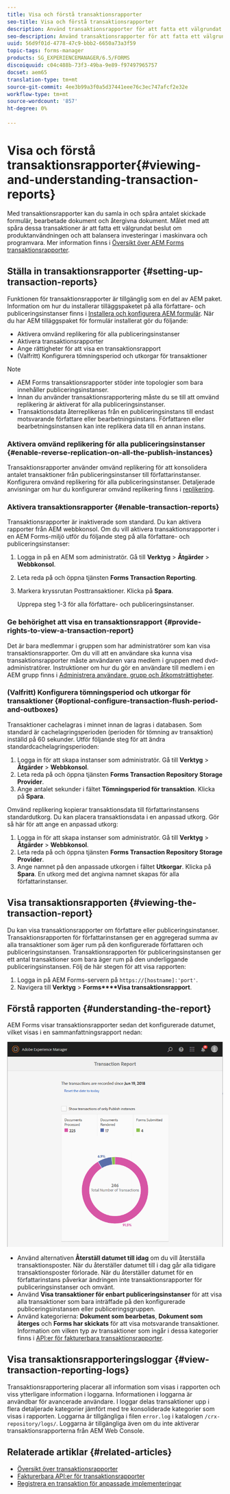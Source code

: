 ```yaml
---
title: Visa och förstå transaktionsrapporter
seo-title: Visa och förstå transaktionsrapporter
description: Använd transaktionsrapporter för att fatta ett välgrundat beslut om produktanvändningen och ombalansera investeringar i maskinvara och programvara.
seo-description: Använd transaktionsrapporter för att fatta ett välgrundat beslut om produktanvändningen och ombalansera investeringar i maskinvara och programvara.
uuid: 56d9f01d-4778-47c9-bbb2-6650a73a3f59
topic-tags: forms-manager
products: SG_EXPERIENCEMANAGER/6.5/FORMS
discoiquuid: c04c488b-73f3-49ba-9e89-f97497965757
docset: aem65
translation-type: tm+mt
source-git-commit: 4ee3b99a3f0a5d37441eee76c3ec747afcf2e32e
workflow-type: tm+mt
source-wordcount: '857'
ht-degree: 0%

---
```



# Visa och förstå transaktionsrapporter{#viewing-and-understanding-transaction-reports}

Med transaktionsrapporter kan du samla in och spåra antalet skickade formulär, bearbetade dokument och återgivna dokument. Målet med att spåra dessa transaktioner är att fatta ett välgrundat beslut om produktanvändningen och att balansera investeringar i maskinvara och programvara. Mer information finns i [Översikt över AEM Forms transaktionsrapporter](../../forms/using/transaction-reports-overview.md).

## Ställa in transaktionsrapporter {#setting-up-transaction-reports}

Funktionen för transaktionsrapporter är tillgänglig som en del av AEM paket. Information om hur du installerar tilläggspaketet på alla författare- och publiceringsinstanser finns i [Installera och konfigurera AEM formulär](/help/forms/using/installing-configuring-aem-forms-osgi.md). När du har AEM tilläggspaket för formulär installerat gör du följande:

* Aktivera omvänd replikering för alla publiceringsinstanser
* Aktivera transaktionsrapporter
* Ange rättigheter för att visa en transaktionsrapport
* (Valfritt) Konfigurera tömningsperiod och utkorgar för transaktioner [](/help/forms/using/installing-configuring-aem-forms-osgi.md)

>[!NOTE]
>
>* AEM Forms transaktionsrapporter stöder inte topologier som bara innehåller publiceringsinstanser.
>* Innan du använder transaktionsrapportering måste du se till att omvänd replikering är aktiverat för alla publiceringsinstanser.
>* Transaktionsdata återreplikeras från en publiceringsinstans till endast motsvarande författare eller bearbetningsinstans. Författaren eller bearbetningsinstansen kan inte replikera data till en annan instans.

>



### Aktivera omvänd replikering för alla publiceringsinstanser {#enable-reverse-replication-on-all-the-publish-instances}

Transaktionsrapporter använder omvänd replikering för att konsolidera antalet transaktioner från publiceringsinstanser till författarinstanser. Konfigurera omvänd replikering för alla publiceringsinstanser. Detaljerade anvisningar om hur du konfigurerar omvänd replikering finns i [replikering](/help/sites-deploying/replication.md).

### Aktivera transaktionsrapporter {#enable-transaction-reports}

Transaktionsrapporter är inaktiverade som standard. Du kan aktivera rapporter från AEM webbkonsol. Om du vill aktivera transaktionsrapporter i en AEM Forms-miljö utför du följande steg på alla författare- och publiceringsinstanser:

1. Logga in på en AEM som administratör. Gå till **Verktyg** > **Åtgärder** > **Webbkonsol**.
1. Leta reda på och öppna tjänsten **Forms Transaction Reporting**.
1. Markera kryssrutan Posttransaktioner. Klicka på **Spara**.

   Upprepa steg 1-3 för alla författare- och publiceringsinstanser.

### Ge behörighet att visa en transaktionsrapport {#provide-rights-to-view-a-transaction-report}

Det är bara medlemmar i gruppen som har administratörer som kan visa transaktionsrapporter. Om du vill att en användare ska kunna visa transaktionsrapporter måste användaren vara medlem i gruppen med dvd-administratörer. Instruktioner om hur du gör en användare till medlem i en AEM grupp finns i [Administrera användare, grupp och åtkomsträttigheter](/help/sites-administering/user-group-ac-admin.md).

### (Valfritt) Konfigurera tömningsperiod och utkorgar för transaktioner {#optional-configure-transaction-flush-period-and-outboxes}

Transaktioner cachelagras i minnet innan de lagras i databasen. Som standard är cachelagringsperioden (perioden för tömning av transaktion) inställd på 60 sekunder. Utför följande steg för att ändra standardcachelagringsperioden:

1. Logga in för att skapa instanser som administratör. Gå till **Verktyg** > **Åtgärder** > **Webbkonsol**.
1. Leta reda på och öppna tjänsten **Forms Transaction Repository Storage Provider**.
1. Ange antalet sekunder i fältet **Tömningsperiod för transaktion**. Klicka på **Spara**.

Omvänd replikering kopierar transaktionsdata till författarinstansens standardutkorg. Du kan placera transaktionsdata i en anpassad utkorg. Gör så här för att ange en anpassad utkorg:

1. Logga in för att skapa instanser som administratör. Gå till **Verktyg** > **Åtgärder** > **Webbkonsol**.
1. Leta reda på och öppna tjänsten **Forms Transaction Repository Storage Provider**.
1. Ange namnet på den anpassade utkorgen i fältet **Utkorgar**. Klicka på **Spara**. En utkorg med det angivna namnet skapas för alla författarinstanser.

## Visa transaktionsrapporten {#viewing-the-transaction-report}

Du kan visa transaktionsrapporter om författare eller publiceringsinstanser. Transaktionsrapporten för författarinstansen ger en aggregerad summa av alla transaktioner som äger rum på den konfigurerade författaren och publiceringsinstansen. Transaktionsrapporten för publiceringsinstansen ger ett antal transaktioner som bara äger rum på den underliggande publiceringsinstansen. Följ de här stegen för att visa rapporten:

1. Logga in på AEM Forms-servern på `https://[hostname]:'port'`.
1. Navigera till **Verktyg** > **Forms****Visa transaktionsrapport**.

## Förstå rapporten {#understanding-the-report}

AEM Forms visar transaktionsrapporter sedan det konfigurerade datumet, vilket visas i en sammanfattningsrapport nedan:

![sample-transaction-report-author](assets/sample-transaction-report-author.png)

* Använd alternativen **Återställ datumet till idag** om du vill återställa transaktionsposter. När du återställer datumet till i dag går alla tidigare transaktionsposter förlorade. När du återställer datumet för en författarinstans påverkar ändringen inte transaktionsrapporter för publiceringsinstanser och omvänt.
* Använd **Visa transaktioner för enbart publiceringsinstanser** för att visa alla transaktioner som bara inträffade på den konfigurerade publiceringsinstansen eller publiceringsgruppen.
* Använd kategorierna: **Dokument som bearbetas**, **Dokument som återges** och **Forms har skickats** för att visa motsvarande transaktioner. Information om vilken typ av transaktioner som ingår i dessa kategorier finns i [API:er för fakturerbara transaktionsrapporter](../../forms/using/transaction-reports-billable-apis.md).

## Visa transaktionsrapporteringsloggar {#view-transaction-reporting-logs}

Transaktionsrapportering placerar all information som visas i rapporten och viss ytterligare information i loggarna. Informationen i loggarna är användbar för avancerade användare. I loggar delas transaktioner upp i flera detaljerade kategorier jämfört med tre konsoliderade kategorier som visas i rapporten. Loggarna är tillgängliga i filen `error.log` i katalogen `/crx-repository/logs/`. Loggarna är tillgängliga även om du inte aktiverar transaktionsrapporterna från AEM Web Console.

## Relaterade artiklar {#related-articles}

* [Översikt över transaktionsrapporter](../../forms/using/transaction-reports-overview.md)
* [Fakturerbara API:er för transaktionsrapporter](../../forms/using/transaction-reports-billable-apis.md)
* [Registrera en transaktion för anpassade implementeringar](/help/forms/using/record-transaction-custom-implementation.md)

